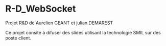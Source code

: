 R-D_WebSocket
=============

Projet R&amp;D de Aurelien GEANT et julian DEMAREST

Ce projet consite à difuser des slides utilisant la technologie SMIL sur des poste client. 
